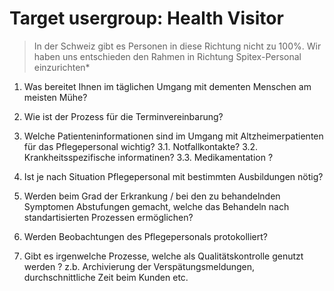 # Target usergroup: Health Visitor

> In der Schweiz gibt es Personen in diese Richtung nicht zu 100%.
> Wir haben uns entschieden den Rahmen in Richtung Spitex-Personal einzurichten*


1. Was bereitet Ihnen im täglichen Umgang mit dementen Menschen am meisten Mühe?

2. Wie ist der Prozess für die Terminvereinbarung?

3. Welche Patienteninformationen sind im Umgang mit Altzheimerpatienten für das Pflegepersonal wichtig?
  3.1. Notfallkontakte?
  3.2. Krankheitsspezifische informatinen?
  3.3. Medikamentation ?

4. Ist je nach Situation Pflegepersonal mit bestimmten Ausbildungen nötig?

5. Werden beim Grad der Erkrankung / bei den zu behandelnden Symptomen Abstufungen gemacht, welche das Behandeln nach standartisierten Prozessen ermöglichen?

6. Werden Beobachtungen des Pflegepersonals protokolliert?

7. Gibt es irgenwelche Prozesse, welche als Qualitätskontrolle genutzt werden ?
 z.b. Archivierung der Verspätungsmeldungen, durchschnittliche Zeit beim Kunden etc.
